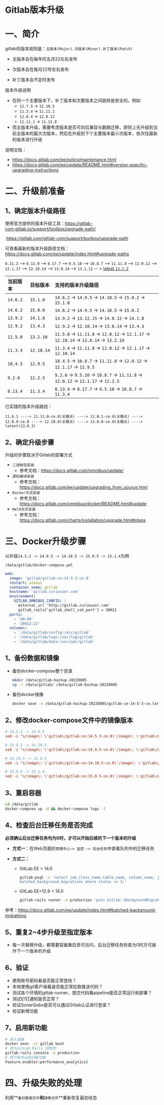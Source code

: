 # Gitlab版本升级

# 一、简介

gitlab的版本规则是：`主版本(Major).次版本(Minor).补丁版本(Patch)`

- 主版本会在每年的五月22左右发布

- 次版本会在每月22号左右发布
- 补丁版本会不定时发布

版本升级说明

- 在同一个主要版本下，补丁版本和次要版本之间跳转是安全的。例如
  - `12.7.5` -> `12.10.5`
  - `11.3.4` -> `11.11.1`
  - `12.0.4` -> `12.0.12`
  - `11.11.1` -> `11.11.8`
- 而主版本升级，需要考虑版本是否可向后兼容与数据迁移，原则上先升级到当前主版本的最大次版本，然后在升级到下个主要版本最小次版本，依次往最新的版本进行升级

说明文档：

- https://docs.gitlab.com/ee/policy/maintenance.html
- https://docs.gitlab.com/ee/update/README.html#version-specific-upgrading-instructions

# 二、升级前准备

## 1、确定版本升级路径

使用官方提供的版本升级工具：https://gitlab-com.gitlab.io/support/toolbox/upgrade-path/ 

​							https://gitlab.com/gitlab-com/support/toolbox/upgrade-path

可查看最新的版本升级路径文档：https://docs.gitlab.com/ee/update/index.html#upgrade-paths

`8.11.Z` --> `8.12.0` --> `8.17.7` --> `9.5.10` --> `10.8.7` --> `11.11.8` --> `12.0.12` --> `12.1.17` --> `12.10.14` --> `13.0.14` --> `13.1.11` -- > [latest `13.Y.Z`](https://about.gitlab.com/releases/categories/releases/)

| 当前版本 | 目标版本 | 支持的版本升级路径                                           |
| :--------- | :------- | :----------------------------------------------------------- |
| `14.6.2` | `15.1.0` | `14.6.2` -> `14.9.5` -> `14.10.5` -> `15.0.2` -> `15.1.0` |
| `14.6.2` | `15.0.0` | `14.6.2` -> `14.9.5` -> `14.10.5` -> `15.0.2` |
| `13.9.2` | `14.1.8` | `13.9.2` -> `13.12.15` -> `14.0.12` -> `14.1.8` |
| `12.9.2` | `13.4.3`   | `12.9.2` -> `12.10.14` -> `13.0.14` -> `13.4.3`              |
| `11.5.0` | `13.2.10`  | `11.5.0` -> `11.11.8` -> `12.0.12` -> `12.1.17` -> `12.10.14` -> `13.0.14` -> `13.2.10` |
| `11.3.4` | `12.10.14` | `11.3.4` -> `11.11.8` -> `12.0.12` -> `12.1.17` -> `12.10.14` |
| `10.4.5` | `12.9.5`   | `10.4.5` -> `10.8.7` -> `11.11.8` -> `12.0.12` -> `12.1.17` -> `12.9.5` |
| `9.2.6` | `12.2.5`   | `9.2.6` -> `9.5.10` -> `10.8.7` -> `11.11.8` -> `12.0.12` -> `12.1.17` -> `12.2.5` |
| `8.13.4` | `11.3.4`   | `8.13.4` -> `8.17.7` -> `9.5.10` -> `10.8.7` -> `11.3.4`     |

已实践的版本升级路线：

`11.6.1 ----> 11.11.0-ce.0(关键点) ----> 12.0.1-ce.0(关键点) ----> 12.8.0-ce.0 ----> 12.10.0(关键点) ----> 13.0.0-ce.0(关键点) ----> latest(13.8.3)`

## 2、确定升级步骤

升级的步骤取决于Gitlab的部署方式

- `二进制包安装`
  - 参考文档：https://docs.gitlab.com/omnibus/update/
- `源码编译安装`
  - 参考文档：https://docs.gitlab.com/ee/update/upgrading_from_source.html
- `Docker方式安装`
  - 参考文档：https://docs.gitlab.com/omnibus/docker/README.html#update
- `Helm方式安装`
  - 参考文档：https://docs.gitlab.com/charts/installation/upgrade.html#steps

# 三、Docker升级步骤

以升级`14.5.3 -> 14.9.5 -> 14.10.5 -> 15.0.5 -> 15.1.4`为例

`/data/gitlab/docker-compose.yml`

```yaml
web:
  image: 'gitlab/gitlab-ce:14.5.3-ce.0'
  restart: always
  container_name: gitlab
  hostname: 'gitlab.curiouser.com'
  environment:
    GITLAB_OMNIBUS_CONFIG: |
      external_url 'http://gitlab.curiouser.com'
      gitlab_rails['gitlab_shell_ssh_port'] = 30022
  ports:
    - '80:80'
    - '30022:22'
  volumes:
    - '/data/gitlab/config:/etc/gitlab'
    - '/data/gitlab/logs:/var/log/gitlab'
    - '/data/gitlab/data:/var/opt/gitlab'
```

## 1、备份数据和镜像

- 备份docker-compose整个目录

  ```bash
  mkdir /data/gitlab-backup-20220805
  cp -r /data/gitlab/ /data/gitlab-backup-20220805
  ```

- 备份docker镜像

  ```bash
  docker save -o /data/gitlab-backup-20220805/gitlab-ce-14-5-3-ce.tar gitlab/gitlab-ce:14.5.3-ce.0
  ```

## 2、修改docker-compose文件中的镜像版本

```ini
# 14.5.3 -> 14.9.5
sed -i "s/image\: \'gitlab\/gitlab-ce:14.5.3-ce.0\'/image\: \'gitlab\/gitlab-ce\:14.9.5-ce.0\'/g" docker-compose.yml

# 14.9.5 -> 14.10.5
sed -i "s/image\: \'gitlab\/gitlab-ce:14.9.5-ce.0\'/image\: \'gitlab\/gitlab-ce\:14.10.5-ce.0\'/g" docker-compose.yml

# 14.10.5 -> 15.0.5
sed -i "s/image\: \'gitlab\/gitlab-ce:14.10.5-ce.0\'/image\: \'gitlab\/gitlab-ce\:15.0.5-ce.0\'/g" docker-compose.yml

# 15.0.5 -> 15.1.4
sed -i "s/image\: \'gitlab\/gitlab-ce:15.0.5-ce.0\'/image\: \'gitlab\/gitlab-ce\:15.1.4-ce.0\'/g" docker-compose.yml
```

## 3、重启容器

```bash
cd /data/gitlab
docker-compose up -d && docker-compose logs -f
```

## 4、检查后台迁移任务是否完成

**必须确认后台迁移任务均为0时，才可以开始后续的下一个版本的升级**

- **方式一**：在Web页面的`管理中心–> 监控 –> 后台任务`中查看队列中的迁移任务

- **方式二：**

  - GitLab EE > 14.0

    ```bash
    gitlab-psql -c 'select job_class_name,table_name, column_name, job_arguments from
    batched_background_migrations where status <> 3;'
    ```

  - GitLab EE=12.9  < 14.0

    ```bash
    gitlab-rails runner -e production 'puts Gitlab::BackgroundMigration.remaining'
    ```

参考：https://docs.gitlab.com/ee/update/index.html#batched-background-migrations

## 5、重复2~4步升级至指定版本

- 每一次替换升级，都需要容器重启至可访问，后台迁移任务检查为0时方可操作下一个版本的升级

## 6、验证

- 使用账号密码看是否能正常登陆？
- 本地使用git客户端看是否能正常拉取推送代码？
- 测试各个环境的gitlab runner，提交代码看pipeline能否正常运行和部署？
- 测试钉钉通知是否正常？
- 验证SonarQube是否可以通过Gitlab认证进行登录？
- 验证新增功能

## 7、启用新功能

```bash
# 进入容器
docker exec -it gitlab bash
# 进入GitLab Rails 控制台
gitlab-rails console -e production
# 执行命令以启动新功能
Feature.enable(:performance_analytics)
```

# 四、升级失败的处理

利用**`备份数据文件`**和**`镜像文件`**重新恢复最初状态

